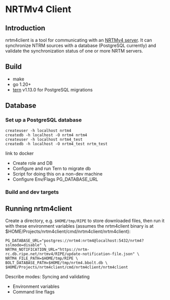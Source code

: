# NRTMv4 Client

## Introduction

nrtm4client is a tool for communicating with an [NRTMv4 server](https://www.ietf.org/archive/id/draft-ietf-grow-nrtm-v4-02.html). It can synchronize NTRM sources with a database (PostgreSQL currently) and validate the synchronization status of one or more NRTM servers.

## Build

* make
* go 1.20+
* [tern](https://github.com/JackC/tern) v1.13.0 for PostgreSQL migrations


## Database

### Set up a PostgreSQL database

	createuser -h localhost nrtm4
	createdb -h localhost -O nrtm4 nrtm4
	createuser -h localhost nrtm4_test
	createdb -h localhost -O nrtm4_test nrtm_test

link to docker

* Create role and DB
* Configure and run Tern to migrate db
* Script for doing this on a non-dev machine
* Configure Env/Flags PG_DATABASE_URL

### Build and dev targets

## Running nrtm4client

Create a directory, e.g. `$HOME/tmp/RIPE` to store downloaded files, then run it with these
environment variables (assumes the nrtm4client binary is at $HOME/Projects/nrtm4client/cmd/nrtm4client/nrtm4client):

	PG_DATABASE_URL="postgres://nrtm4:nrtm4@localhost:5432/nrtm4?sslmode=disable" \
	NRTM4_NOTIFICATION_URL="https://nrtm-rc.db.ripe.net/nrtmv4/RIPE/update-notification-file.json" \
	NRTM4_FILE_PATH=$HOME/tmp/RIPE \
	BOLT_DATABASE_PATH=$HOME/tmp/nrtm4.bbolt.db \
	$HOME/Projects/nrtm4client/cmd/nrtm4client/nrtm4client

Describe modes: Syncing and validating

* Environment variables
* Command line flags
